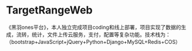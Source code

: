 # TargetRangeWeb
《黑羽ones平台》，本人独立完成项目coding和线上部署，项目实现了数据的生成，流转，统计，文件上传云服务，支付，配置等复杂功能。技术栈为：
（bootstrap+JavaScript+jQuery+Python+Django+MySQL+Redis+COS）

